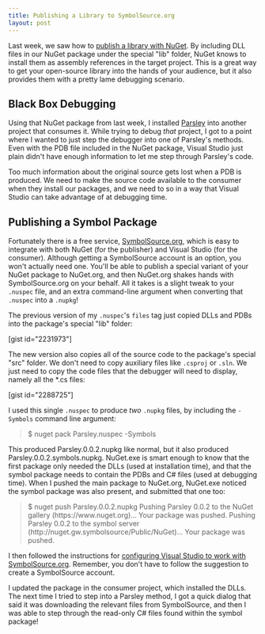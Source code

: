 ```yaml
---
title: Publishing a Library to SymbolSource.org
layout: post
---
```


Last week, we saw how to <a href="http://www.headspring.com/2012/03/publishing-a-library-with-nuget">publish a library with NuGet</a>.  By including DLL files in our NuGet package under the special "lib" folder, NuGet knows to install them as assembly references in the target project.  This is a great way to get your open-source library into the hands of your audience, but it also provides them with a pretty lame debugging scenario.<!--more-->

<h2>Black Box Debugging</h2>

Using that NuGet package from last week, I installed <a href="https://github.com/plioi/parsley">Parsley</a> into another project that consumes it.  While trying to debug <em>that</em> project, I got to a point where I wanted to just step the debugger into one of Parsley's methods.  Even with the PDB file included in the NuGet package, Visual Studio just plain didn't have enough information to let me step through Parsley's code.

Too much information about the original source gets lost when a PDB is produced.  We need to make the source code available to the consumer when they install our packages, and we need to so in a way that Visual Studio can take advantage of at debugging time.

<h2>Publishing a Symbol Package</h2>

Fortunately there is a free service, <a href="http://SymbolSource.org">SymbolSource.org</a>, which is easy to integrate with both NuGet (for the publisher) and Visual Studio (for the consumer).  Although getting a SymbolSource account is an option, you won't actually need one.  You'll be able to publish a special variant of your NuGet package to NuGet.org, and then NuGet.org shakes hands with SymbolSource.org on your behalf.  All it takes is a slight tweak to your <code>.nuspec</code> file, and an extra command-line argument when converting that <code>.nuspec</code> into a <code>.nupkg</code>!

The previous version of my <code>.nuspec</code>'s <code>files</code> tag just copied DLLs and PDBs into the package's special "lib" folder:

[gist id="2231973"]

The new version also copies all of the source code to the package's special "src" folder.  We don't need to copy auxiliary files like <code>.csproj</code> or <code>.sln</code>.  We just need to copy the code files that the debugger will need to display, namely all the *.cs files:

[gist id="2288725"]

I used this single <code>.nuspec</code> to produce <em>two</em> <code>.nupkg</code> files, by including the <code>-Symbols</code> command line argument:

<blockquote>
  $ nuget pack Parsley.nuspec -Symbols
</blockquote>

This produced Parsley.0.0.2.nupkg like normal, but it also produced Parsley.0.0.2.symbols.nupkg.  NuGet.exe is smart enough to know that the first package only needed the DLLs (used at installation time), and that the symbol package needs to contain the PDBs and C# files (used at debugging time).  When I pushed the main package to NuGet.org, NuGet.exe noticed the symbol package was also present, and submitted that one too:

<blockquote>
  <p>$ nuget push Parsley.0.0.2.nupkg
    Pushing Parsley 0.0.2 to the NuGet gallery (https://www.nuget.org)...
    Your package was pushed.
    Pushing Parsley 0.0.2 to the symbol server (http://nuget.gw.symbolsource/Public/NuGet)...
    Your package was pushed.</p>
</blockquote>

I then followed the instructions for <a href="http://www.symbolsource.org/Public/Home/VisualStudio">configuring Visual Studio to work with SymbolSource.org</a>.  Remember, you don't have to follow the suggestion to create a SymbolSource account.

I updated the package in the consumer project, which installed the DLLs.  The next time I tried to step into a Parsley method, I got a quick dialog that said it was downloading the relevant files from SymbolSource, and then I was able to step through the read-only C# files found within the symbol package!

